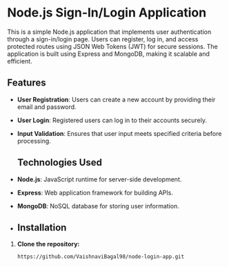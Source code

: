 # Node.js Sign-In/Login Application
This is a simple Node.js application that implements user authentication through a sign-in/login page. 
Users can register, log in, and access protected routes using JSON Web Tokens (JWT) for secure sessions. 
The application is built using Express and MongoDB, making it scalable and efficient.

## Features

- **User Registration**: Users can create a new account by providing their email and password.
- **User Login**: Registered users can log in to their accounts securely.
- **Input Validation**: Ensures that user input meets specified criteria before processing.

  ## Technologies Used
  
- **Node.js**: JavaScript runtime for server-side development.
- **Express**: Web application framework for building APIs.
- **MongoDB**: NoSQL database for storing user information.

- ## Installation

1. **Clone the repository:**
   ```bash
   https://github.com/VaishnaviBagal98/node-login-app.git
